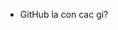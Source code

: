 - GitHub la con cac gi?


<!---
HauSexy/HauSexy is a ✨ special ✨ repository because its `test.xp` (this file) appears on your GitHub profile.
You can click the Preview link to take a look at your changes.
--->
